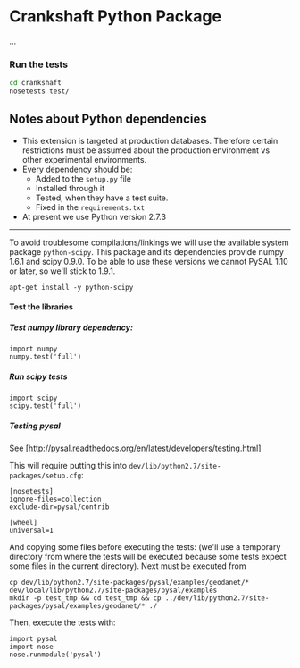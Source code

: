 # Crankshaft Python Package

...
### Run the tests

```bash
cd crankshaft
nosetests test/
```

## Notes about Python dependencies
* This extension is targeted at production databases. Therefore certain restrictions must be assumed about the production environment vs other experimental environments.
* Every dependency should be:
  - Added to the `setup.py` file
  - Installed through it
  - Tested, when they have a test suite.
  - Fixed in the `requirements.txt`
* At present we use Python version 2.7.3

---

To avoid troublesome compilations/linkings we will use
the available system package `python-scipy`.
This package and its dependencies provide numpy 1.6.1
and scipy 0.9.0. To be able to use these versions we cannot
PySAL 1.10 or later, so we'll stick to 1.9.1.

```
apt-get install -y python-scipy
```

#### Test the libraries

##### Test numpy library dependency:

    import numpy
    numpy.test('full')

##### Run scipy tests

    import scipy
    scipy.test('full')

##### Testing pysal

See [http://pysal.readthedocs.org/en/latest/developers/testing.html]

This will require putting this into `dev/lib/python2.7/site-packages/setup.cfg`:

```
[nosetests]
ignore-files=collection
exclude-dir=pysal/contrib

[wheel]
universal=1
```

And copying some files before executing the tests:
(we'll use a temporary directory from where the tests will be executed because
some tests expect some files in the current directory). Next must be executed
from

```
cp dev/lib/python2.7/site-packages/pysal/examples/geodanet/* dev/local/lib/python2.7/site-packages/pysal/examples
mkdir -p test_tmp && cd test_tmp && cp ../dev/lib/python2.7/site-packages/pysal/examples/geodanet/* ./
```

Then, execute the tests with:

    import pysal
    import nose
    nose.runmodule('pysal')
